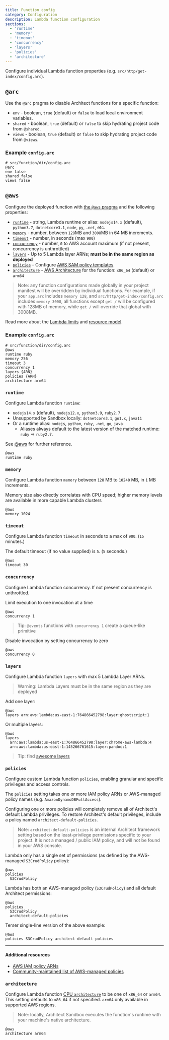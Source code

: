 ```yaml
---
title: Function config
category: Configuration
description: Lambda function configuration
sections:
  - 'runtime'
  - 'memory'
  - 'timeout'
  - 'concurrency'
  - 'layers'
  - 'policies'
  - 'architecture'
---
```


Configure individual Lambda function properties (e.g. `src/http/get-index/config.arc`).

## `@arc`

Use the `@arc` pragma to disable Architect functions for a specific function:

- `env` - boolean, `true` (default) or `false` to load local environment variables.
- `shared` - boolean, `true` (default) or `false` to skip hydrating project code from `@shared`.
- `views` - boolean, `true` (default) or `false` to skip hydrating project code from `@views`.

### Example `config.arc`

```arc
# src/function/dir/config.arc
@arc
env false
shared false
views false
```

## `@aws`

Configure the deployed function with [the `@aws` pragma](../project-manifest/aws) and the following properties:

- [`runtime`](#runtime) - string, Lambda runtime or alias: `nodejs14.x` (default), `python3.7`, `dotnetcore3.1`, `node`, `py`, `.net`, etc.
- [`memory`](#memory) - number, between `128`MB and `3008`MB in 64 MB increments.
- [`timeout`](#timeout) - number, in seconds (max `900`)
- [`concurrency`](#concurrency) - number, `0` to AWS account maximum (if not present, concurrency is unthrottled)
- [`layers`](#layers) - Up to 5 Lambda layer ARNs; **must be in the same region as deployed**
- [`policies`](#policies) - Configure [AWS SAM policy templates](https://docs.aws.amazon.com/serverless-application-model/latest/developerguide/serverless-policy-templates.html)
- [`architecture`](#architecture) - [AWS Architecture](https://docs.aws.amazon.com/lambda/latest/dg/foundation-arch.html) for the function: `x86_64` (default) or `arm64`

> Note: any function configurations made globally in your project manifest will be overridden by individual functions. For example, if your `app.arc` includes `memory 128`, and `src/http/get-index/config.arc` includes `memory 3008`, all functions except `get /` will be configured with 128MB of memory, while `get /` will override that global with 3008MB.

Read more about the [Lambda limits](https://docs.aws.amazon.com/lambda/latest/dg/limits.html) and [resource model](https://docs.aws.amazon.com/lambda/latest/dg/resource-model.html).

### Example `config.arc`

```arc
# src/function/dir/config.arc
@aws
runtime ruby
memory 256
timeout 3
concurrency 1
layers {ARN}
policies {ARN}
architecture arm64
```

### `runtime`

Configure Lambda function `runtime`:

- `nodejs14.x` (default), `nodejs12.x`, `python3.9`, `ruby2.7`
- Unsupported by Sandbox locally: `dotnetcore3.1`, `go1.x`, `java11`
- Or a runtime alias: `nodejs`, `python`, `ruby`, `.net`, `go`,  `java`
  - Aliases always default to the latest version of the matched runtime: `ruby` => `ruby2.7`.

See [@aws](../project-manifest/aws) for further reference.

```arc
@aws
runtime ruby
```

### `memory`

Configure Lambda function `memory` between `128` MB to `10240` MB, in `1` MB increments.

Memory size also directly correlates with CPU speed; higher memory levels are available in more capable Lambda clusters

```arc
@aws
memory 1024
```

### `timeout`

Configure Lambda function `timeout` in seconds to a max of `900`. (`15` minutes.)

The default timeout (if no value supplied) is `5`. (`5` seconds.)

```arc
@aws
timeout 30
```

### `concurrency`

Configure Lambda function concurrency. If not present concurrency is unthrottled.

Limit execution to one invocation at a time

```arc
@aws
concurrency 1
```

> Tip: `@events` functions with `concurrency 1` create a queue-like primitive

Disable invocation by setting concurrency to zero

```arc
@aws
concurrency 0
```

### `layers`

Configure Lambda function `layers` with max 5 Lambda Layer ARNs.

> Warning: Lambda Layers must be in the same region as they are deployed

Add one layer:

```arc
@aws
layers arn:aws:lambda:us-east-1:764866452798:layer:ghostscript:1
```

Or multiple layers:

```arc
@aws
layers
  arn:aws:lambda:us-east-1:764866452798:layer:chrome-aws-lambda:4
  arn:aws:lambda:us-east-1:145266761615:layer:pandoc:1
```

> Tip: find [awesome layers](https://github.com/mthenw/awesome-layers)

### `policies`

Configure custom Lambda function `policies`, enabling granular and specific privileges and access controls.

The `policies` setting takes one or more IAM policy ARNs or AWS-managed policy names (e.g. `AmazonDynamoDBFullAccess`).

Configuring one or more policies will completely remove all of Architect's default Lambda privileges. To restore Architect's default privileges, include a policy named `architect-default-policies`.

> Note: `architect-default-policies` is an internal Architect framework setting based on the least-privilege permissions specific to your project. It is not a managed / public IAM policy, and will not be found in your AWS console.

Lambda only has a single set of permissions (as defined by the AWS-managed `S3CrudPolicy` policy):

```arc
@aws
policies
  S3CrudPolicy
```

Lambda has both an AWS-managed policy (`S3CrudPolicy`) and all default Architect permissions:
```arc
@aws
policies
  S3CrudPolicy
  architect-default-policies
```

Terser single-line version of the above example:
```arc
@aws
policies S3CrudPolicy architect-default-policies
```

---

#### Additional resources

- [AWS IAM policy ARNs](https://docs.aws.amazon.com/IAM/latest/UserGuide/reference_identifiers.html#identifiers-arns)
- [Community-maintained list of AWS-managed policies](https://github.com/z0ph/MAMIP/tree/master/policies)

### `architecture`

Configure Lambda function [CPU `architecture`](https://docs.aws.amazon.com/lambda/latest/dg/foundation-arch.html) to be one of `x86_64` or `arm64`. This setting defaults to `x86_64` if not specified. `arm64` only available in supported AWS regions.

> Note: locally, Architect Sandbox executes the function's runtime with your machine's native architecture.

```arc
@aws
architecture arm64
```
